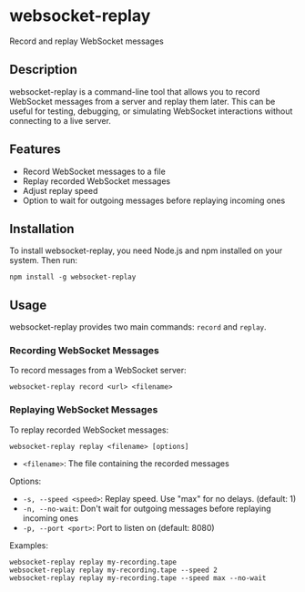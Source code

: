 # websocket-replay

Record and replay WebSocket messages

## Description

websocket-replay is a command-line tool that allows you to record WebSocket messages from a server and replay them later. This can be useful for testing, debugging, or simulating WebSocket interactions without connecting to a live server.

## Features

-   Record WebSocket messages to a file
-   Replay recorded WebSocket messages
-   Adjust replay speed
-   Option to wait for outgoing messages before replaying incoming ones

## Installation

To install websocket-replay, you need Node.js and npm installed on your system. Then run:

```
npm install -g websocket-replay
```

## Usage

websocket-replay provides two main commands: `record` and `replay`.

### Recording WebSocket Messages

To record messages from a WebSocket server:

```
websocket-replay record <url> <filename>
```

### Replaying WebSocket Messages

To replay recorded WebSocket messages:

```
websocket-replay replay <filename> [options]
```

-   `<filename>`: The file containing the recorded messages

Options:

-   `-s, --speed <speed>`: Replay speed. Use "max" for no delays. (default: 1)
-   `-n, --no-wait`: Don't wait for outgoing messages before replaying incoming ones
-   `-p, --port <port>`: Port to listen on (default: 8080)

Examples:

```
websocket-replay replay my-recording.tape
websocket-replay replay my-recording.tape --speed 2
websocket-replay replay my-recording.tape --speed max --no-wait
```
